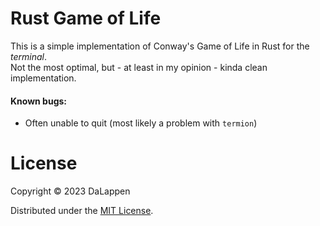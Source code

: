 # Rust Game of Life
This is a simple implementation of Conway's Game of Life in Rust for the *terminal*.  
Not the most optimal, but - at least in my opinion - kinda clean implementation.  

#### Known bugs:
- Often unable to quit (most likely a problem with `termion`)


# License
Copyright © 2023 DaLappen  
  
Distributed under the [MIT License](LICENSE).
